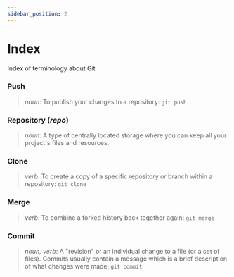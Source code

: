 ```yaml
---
sidebar_position: 2
---
```


# Index

Index of terminology about Git

### Push 
>*noun*: To publish your changes to a repository: `git push`

### Repository (*repo*)
>*noun*: A type of centrally located storage where you can keep all your project's files and resources.

### Clone
>*verb*: To create a copy of a specific repository or branch within a repository: `git clone`

### Merge
>*verb*: To combine a forked history back together again: `git merge`

### Commit
>*noun, verb*: A "revision" or an individual change to a file (or a set of files). Commits usually contain a message which is a brief description of what changes were made: `git commit`
